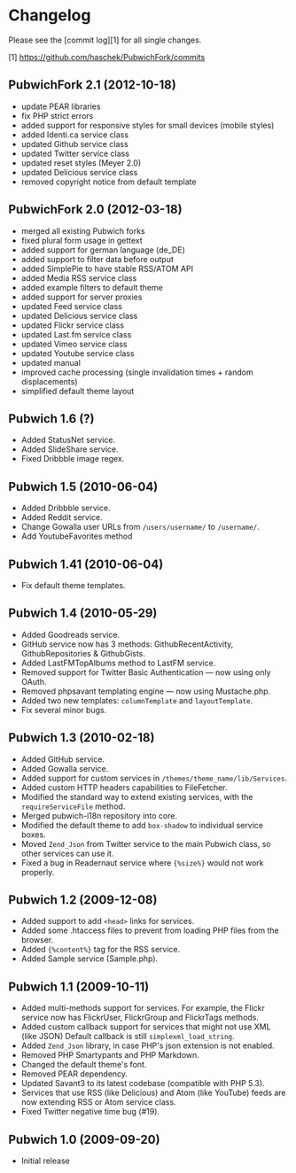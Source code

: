 Changelog
===========================================================================

Please see the [commit log][1] for all single changes.

[1] https://github.com/haschek/PubwichFork/commits

PubwichFork 2.1 (2012-10-18)
---------------------------------------------------------------------------
* update PEAR libraries
* fix PHP strict errors
* added support for responsive styles for small devices (mobile styles)
* added Identi.ca service class
* updated Github service class
* updated Twitter service class
* updated reset styles (Meyer 2.0)
* updated Delicious service class
* removed copyright notice from default template

PubwichFork 2.0 (2012-03-18)
---------------------------------------------------------------------------
* merged all existing Pubwich forks
* fixed plural form usage in gettext
* added support for german language (de_DE)
* added support to filter data before output
* added SimplePie to have stable RSS/ATOM API
* added Media RSS service class
* added example filters to default theme
* added support for server proxies
* updated Feed service class
* updated Delicious service class
* updated Flickr service class
* updated Last.fm service class
* updated Vimeo service class
* updated Youtube service class
* updated manual
* improved cache processing (single invalidation times + random displacements)
* simplified default theme layout

Pubwich 1.6 (?)
---------------------------------------------------------------------------
* Added StatusNet service.
* Added SlideShare service.
* Fixed Dribbble image regex.

Pubwich 1.5 (2010-06-04)
---------------------------------------------------------------------------
* Added Dribbble service.
* Added Reddit service.
* Change Gowalla user URLs from `/users/username/` to `/username/`.
* Add YoutubeFavorites method

Pubwich 1.41 (2010-06-04)
---------------------------------------------------------------------------
* Fix default theme templates.

Pubwich 1.4 (2010-05-29)
---------------------------------------------------------------------------
* Added Goodreads service.
* GitHub service now has 3 methods: GithubRecentActivity, GithubRepositories & GithubGists.
* Added LastFMTopAlbums method to LastFM service.
* Removed support for Twitter Basic Authentication — now using only OAuth.
* Removed phpsavant templating engine — now using Mustache.php.
* Added two new templates: `columnTemplate` and `layoutTemplate`.
* Fix several minor bugs.

Pubwich 1.3 (2010-02-18)
---------------------------------------------------------------------------
* Added GitHub service.
* Added Gowalla service.
* Added support for custom services in `/themes/theme_name/lib/Services`.
* Added custom HTTP headers capabilities to FileFetcher.
* Modified the standard way to extend existing services, with the `requireServiceFile` method.
* Merged pubwich-i18n repository into core.
* Modified the default theme to add `box-shadow` to individual service boxes.
* Moved `Zend_Json` from Twitter service to the main Pubwich class, so other services can use it.
* Fixed a bug in Readernaut service where `{%size%}` would not work properly.

Pubwich 1.2 (2009-12-08)
---------------------------------------------------------------------------
* Added support to add `<head>` links for services.
* Added some .htaccess files to prevent from loading PHP files from the browser.
* Added `{%content%}` tag for the RSS service.
* Added Sample service (Sample.php).

Pubwich 1.1 (2009-10-11)
---------------------------------------------------------------------------
* Added multi-methods support for services. For example, the Flickr service now has FlickrUser, FlickrGroup and FlickrTags methods.
* Added custom callback support for services that might not use XML (like JSON) Default callback is still `simplexml_load_string`.
* Added `Zend_Json` library, in case PHP's json extension is not enabled.
* Removed PHP Smartypants and PHP Markdown.
* Changed the default theme's font.
* Removed PEAR dependency.
* Updated Savant3 to its latest codebase (compatible with PHP 5.3).
* Services that use RSS (like Delicious) and Atom (like YouTube) feeds are now extending RSS or Atom service class.
* Fixed Twitter negative time bug (#19).

Pubwich 1.0 (2009-09-20)
---------------------------------------------------------------------------
* Initial release
